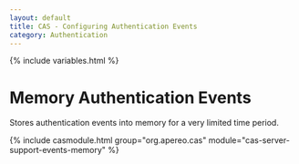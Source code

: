 ```yaml
---
layout: default
title: CAS - Configuring Authentication Events
category: Authentication
---
```

{% include variables.html %}

# Memory Authentication Events

Stores authentication events into memory for a very limited time period.

{% include casmodule.html group="org.apereo.cas" module="cas-server-support-events-memory" %}
